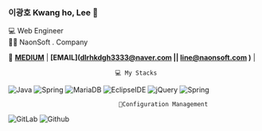### 이광호 Kwang ho, Lee 👋


💻 Web Engineer   
👩‍🎓  NaonSoft . Company

📌 **[MEDIUM](https://blog.naver.com/dlrhkdgh3333)** |
**[EMAIL](dlrhkdgh3333@naver.com || line@naonsoft.com )** |


                                  💻 My Stacks   
![Java](https://img.shields.io/badge/-Java-007396?style=flat-square&logo=Java&logoColor=white)
![Spring](https://img.shields.io/badge/-Spring-6DB33F?style=flat-square&logo=Spring&logoColor=white)
![MariaDB](https://img.shields.io/badge/-MariaDB-1F305F?style=flat-square&logo=mariadb&logoColor=white)
![EclipseIDE](https://img.shields.io/badge/-EclipseIDE-1F305F?style=flat-square&logo=EclipseIDE&logoColor=white)
![jQuery](https://img.shields.io/badge/-jQuery-0769ADF?style=flat-square&logo=jQuery&logoColor=white)
![Spring](https://img.shields.io/badge/-Spring-6DB33F?style=flat-square&logo=Spring&logoColor=white)


                                   📌Configuration Management
![GitLab](https://img.shields.io/badge/-GitLab-FC6D26?style=flat-square&logo=GitLab&logoColor=white)
![Github](https://img.shields.io/badge/-Github-181717?style=flat-square&logo=Github&logoColor=white)


<!--
**line931114/line931114** is a ✨ _special_ ✨ repository because its `README.md` (this file) appears on your GitHub profile.

Here are some ideas to get you started:

- 🔭 I’m currently working on ...
- 🌱 I’m currently learning ...
- 👯 I’m looking to collaborate on ...
- 🤔 I’m looking for help with ...
- 💬 Ask me about ...
- 📫 How to reach me: ...
- 😄 Pronouns: ...
- ⚡ Fun fact: ...

![header](https://capsule-render.vercel.app/api?type=waving&color=E3826C&height=250&section=header&text=Kwangho%20Lee&fontSize=90&animation=fadeIn&fontAlignY=38&desc=%20&descAlignY=62&descAlign=62)

[![Top Langs](https://github-readme-stats.vercel.app/api/top-langs/?username=line931114)](https://github.com/****/github-readme-stats)

-->
